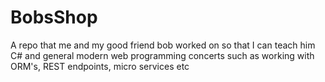# BobsShop
A repo that me and my good friend bob worked on so that I can teach him C# and general modern web programming concerts such as working with ORM's, REST endpoints, micro services etc
